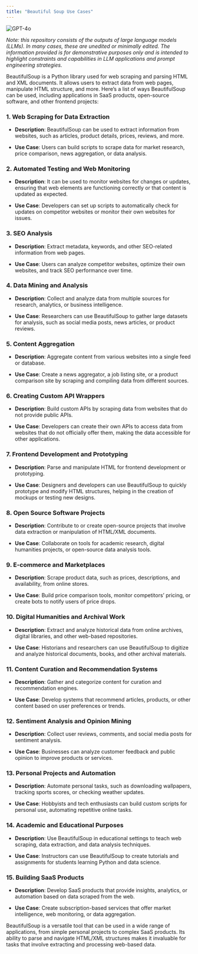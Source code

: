 ```yaml
---
title: "Beautiful Soup Use Cases"
---
```

![GPT-4o](https://img.shields.io/badge/GPT--4o-3333FF?style=for-the-badge&logo=openai&logoColor=white)



*Note: this repository consists of the outputs of large language models (LLMs). In many cases, these are unedited or minimally edited. The information provided is for demonstrative purposes only and is intended to highlight constraints and capabilities in LLM applications and prompt engineering strategies.*


BeautifulSoup is a Python library used for web scraping and parsing HTML and XML documents. It allows users to extract data from web pages, manipulate HTML structure, and more. Here’s a list of ways BeautifulSoup can be used, including applications in SaaS products, open-source software, and other frontend projects:

### **1\. Web Scraping for Data Extraction**

*   **Description**: BeautifulSoup can be used to extract information from websites, such as articles, product details, prices, reviews, and more.
    
*   **Use Case**: Users can build scripts to scrape data for market research, price comparison, news aggregation, or data analysis.
    

### **2\. Automated Testing and Web Monitoring**

*   **Description**: It can be used to monitor websites for changes or updates, ensuring that web elements are functioning correctly or that content is updated as expected.
    
*   **Use Case**: Developers can set up scripts to automatically check for updates on competitor websites or monitor their own websites for issues.
    

### **3\. SEO Analysis**

*   **Description**: Extract metadata, keywords, and other SEO-related information from web pages.
    
*   **Use Case**: Users can analyze competitor websites, optimize their own websites, and track SEO performance over time.
    

### **4\. Data Mining and Analysis**

*   **Description**: Collect and analyze data from multiple sources for research, analytics, or business intelligence.
    
*   **Use Case**: Researchers can use BeautifulSoup to gather large datasets for analysis, such as social media posts, news articles, or product reviews.
    

### **5\. Content Aggregation**

*   **Description**: Aggregate content from various websites into a single feed or database.
    
*   **Use Case**: Create a news aggregator, a job listing site, or a product comparison site by scraping and compiling data from different sources.
    

### **6\. Creating Custom API Wrappers**

*   **Description**: Build custom APIs by scraping data from websites that do not provide public APIs.
    
*   **Use Case**: Developers can create their own APIs to access data from websites that do not officially offer them, making the data accessible for other applications.
    

### **7\. Frontend Development and Prototyping**

*   **Description**: Parse and manipulate HTML for frontend development or prototyping.
    
*   **Use Case**: Designers and developers can use BeautifulSoup to quickly prototype and modify HTML structures, helping in the creation of mockups or testing new designs.
    

### **8\. Open Source Software Projects**

*   **Description**: Contribute to or create open-source projects that involve data extraction or manipulation of HTML/XML documents.
    
*   **Use Case**: Collaborate on tools for academic research, digital humanities projects, or open-source data analysis tools.
    

### **9\. E-commerce and Marketplaces**

*   **Description**: Scrape product data, such as prices, descriptions, and availability, from online stores.
    
*   **Use Case**: Build price comparison tools, monitor competitors’ pricing, or create bots to notify users of price drops.
    

### **10\. Digital Humanities and Archival Work**

*   **Description**: Extract and analyze historical data from online archives, digital libraries, and other web-based repositories.
    
*   **Use Case**: Historians and researchers can use BeautifulSoup to digitize and analyze historical documents, books, and other archival materials.
    

### **11\. Content Curation and Recommendation Systems**

*   **Description**: Gather and categorize content for curation and recommendation engines.
    
*   **Use Case**: Develop systems that recommend articles, products, or other content based on user preferences or trends.
    

### **12\. Sentiment Analysis and Opinion Mining**

*   **Description**: Collect user reviews, comments, and social media posts for sentiment analysis.
    
*   **Use Case**: Businesses can analyze customer feedback and public opinion to improve products or services.
    

### **13\. Personal Projects and Automation**

*   **Description**: Automate personal tasks, such as downloading wallpapers, tracking sports scores, or checking weather updates.
    
*   **Use Case**: Hobbyists and tech enthusiasts can build custom scripts for personal use, automating repetitive online tasks.
    

### **14\. Academic and Educational Purposes**

*   **Description**: Use BeautifulSoup in educational settings to teach web scraping, data extraction, and data analysis techniques.
    
*   **Use Case**: Instructors can use BeautifulSoup to create tutorials and assignments for students learning Python and data science.
    

### **15\. Building SaaS Products**

*   **Description**: Develop SaaS products that provide insights, analytics, or automation based on data scraped from the web.
    
*   **Use Case**: Create subscription-based services that offer market intelligence, web monitoring, or data aggregation.
    

BeautifulSoup is a versatile tool that can be used in a wide range of applications, from simple personal projects to complex SaaS products. Its ability to parse and navigate HTML/XML structures makes it invaluable for tasks that involve extracting and processing web-based data.

<br />